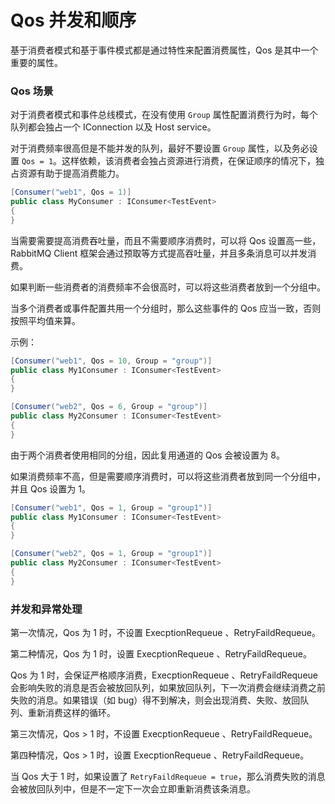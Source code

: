 # Qos 并发和顺序

基于消费者模式和基于事件模式都是通过特性来配置消费属性，Qos 是其中一个重要的属性。



### Qos 场景

对于消费者模式和事件总线模式，在没有使用 `Group` 属性配置消费行为时，每个队列都会独占一个 IConnection 以及 Host service。

对于消费频率很高但是不能并发的队列，最好不要设置 `Group` 属性，以及务必设置 `Qos = 1`。这样依赖，该消费者会独占资源进行消费，在保证顺序的情况下，独占资源有助于提高消费能力。

```csharp
[Consumer("web1", Qos = 1)]
public class MyConsumer : IConsumer<TestEvent>
{
}
```



当需要需要提高消费吞吐量，而且不需要顺序消费时，可以将 Qos 设置高一些，RabbitMQ Client 框架会通过预取等方式提高吞吐量，并且多条消息可以并发消费。



如果判断一些消费者的消费频率不会很高时，可以将这些消费者放到一个分组中。

当多个消费者或事件配置共用一个分组时，那么这些事件的 Qos 应当一致，否则按照平均值来算。

示例：

```csharp
[Consumer("web1", Qos = 10, Group = "group")]
public class My1Consumer : IConsumer<TestEvent>
{
}

[Consumer("web2", Qos = 6, Group = "group")]
public class My2Consumer : IConsumer<TestEvent>
{
}
```



由于两个消费者使用相同的分组，因此复用通道的 Qos 会被设置为 8。



如果消费频率不高，但是需要顺序消费时，可以将这些消费者放到同一个分组中，并且 Qos 设置为 1。

```csharp
[Consumer("web1", Qos = 1, Group = "group1")]
public class My1Consumer : IConsumer<TestEvent>
{
}

[Consumer("web2", Qos = 1, Group = "group1")]
public class My2Consumer : IConsumer<TestEvent>
{
}
```





### 并发和异常处理

第一次情况，Qos 为 1 时，不设置 ExecptionRequeue 、RetryFaildRequeue。

第二种情况，Qos 为 1 时，设置 ExecptionRequeue 、RetryFaildRequeue。



Qos 为 1 时，会保证严格顺序消费，ExecptionRequeue 、RetryFaildRequeue 会影响失败的消息是否会被放回队列，如果放回队列，下一次消费会继续消费之前失败的消息。如果错误（如 bug）得不到解决，则会出现消费、失败、放回队列、重新消费这样的循环。



第三次情况，Qos > 1 时，不设置 ExecptionRequeue 、RetryFaildRequeue。

第四种情况，Qos > 1 时，设置 ExecptionRequeue 、RetryFaildRequeue。



当 Qos 大于 1 时，如果设置了  `RetryFaildRequeue = true`，那么消费失败的消息会被放回队列中，但是不一定下一次会立即重新消费该条消息。





